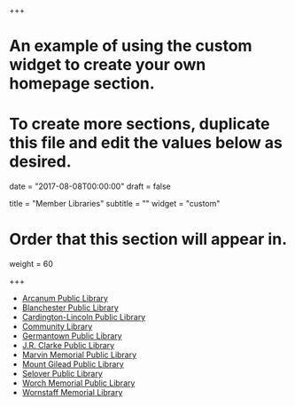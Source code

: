 +++
# An example of using the custom widget to create your own homepage section.
# To create more sections, duplicate this file and edit the values below as desired.

date = "2017-08-08T00:00:00"
draft = false

title = "Member Libraries"
subtitle = ""
widget = "custom"

# Order that this section will appear in.
weight = 60

+++
- [Arcanum Public Library](http://arcanumpubliclibrary.org/)
- [Blanchester Public Library](http://blanchester.lib.oh.us/)
- [Cardington-Lincoln Public Library](http://www.cardingtonlibrary.org/)
- [Community Library](http://yourcl.org/)
- [Germantown Public Library](http://www.germantown.lib.oh.us/)
- [J.R. Clarke Public Library](http://www.jrclarkelibrary.org/)
- [Marvin Memorial Public Library](http://www.shelbymm.lib.oh.us/)
- [Mount Gilead Public Library](http://mt-gilead.lib.oh.us/)
- [Selover Public Library](http://selover.lib.oh.us/)
- [Worch Memorial Public Library](https://www.worch.lib.oh.us/)
- [Wornstaff Memorial Library](https://www.wornstafflibrary.com/)
